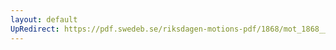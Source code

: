 ```yaml
---
layout: default
UpRedirect: https://pdf.swedeb.se/riksdagen-motions-pdf/1868/mot_1868__ak__00092/mot_1868__ak__00092_002.pdf
---
```

